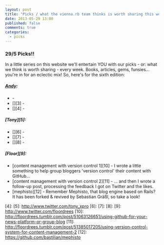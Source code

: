 ```yaml
---
layout: post
title: "Picks / what the vienna.rb team thinks is worth sharing this week"
date: 2013-05-29 13:00
published: false
comments: true
categories:
  - picks
---
```


### 29/5 Picks!!

In a little series on this website we'll entertain YOU with our picks - or: what we think is worth sharing - every week.
Books, articles, gems, funsies... you're in for an eclectic mix! So, here's for the sixth edition:

##### [Andy][1]:
  - [][2] - 
  - [][3] - 
  - [][4] - 

##### [Tony][5]:
  - [][6] - 
  - [][7] - 
  - [][8] - 


##### [Floor][9]:
  - [content management with version control 1][10] - I wrote a little something to help group bloggers 'version control' their content with GitHub...
  - [content management with version control 2][11] - ... and then I wrote a follow-up post, processing the feedback I got on Twitter and the likes.
  - [mephisto][12] - Remember Mephisto, that blog engine based on Rails? It has been forked & revived by Sebastian Gräßl, so take a look!


[1]: http://www.twitter.com/pxlpnk
[2]: 
[3]: 
[4]: 
[5]: http://www.twitter.com/tony_xpro
[6]: 
[7]: 
[8]: 
[9]: http://www.twitter.com/floordrees
[10]: http://floordrees.tumblr.com/post/51063126651/using-github-for-your-news-platform-or-group-blog
[11]: http://floordrees.tumblr.com/post/51385017205/using-version-control-system-for-content-management-2
[12]: https://github.com/bastilian/mephisto

